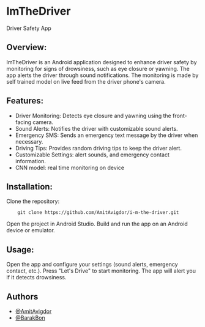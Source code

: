 # ImTheDriver

Driver Safety App

## Overview:

ImTheDriver is an Android application designed to enhance driver safety by monitoring for signs of drowsiness, such as eye closure or yawning. The app alerts the driver through sound notifications. The monitoring is made by self trained model on live feed from the driver phone's camera.

## Features:

- Driver Monitoring: Detects eye closure and yawning using the front-facing camera.
- Sound Alerts: Notifies the driver with customizable sound alerts.
- Emergency SMS: Sends an emergency text message by the driver when necessary.
- Driving Tips: Provides random driving tips to keep the driver alert.
- Customizable Settings: alert sounds, and emergency contact information.
- CNN model: real time monitoring on device

## Installation:

Clone the repository:

```
    git clone https://github.com/AmitAvigdor/i-m-the-driver.git
```

Open the project in Android Studio.
Build and run the app on an Android device or emulator.

## Usage:

Open the app and configure your settings (sound alerts, emergency contact, etc.).
Press "Let's Drive" to start monitoring.
The app will alert you if it detects drowsiness.

## Authors

- [@AmitAvigdor](https://github.com/AmitAvigdor)
- [@BarakBon](https://github.com/BarakBon)
